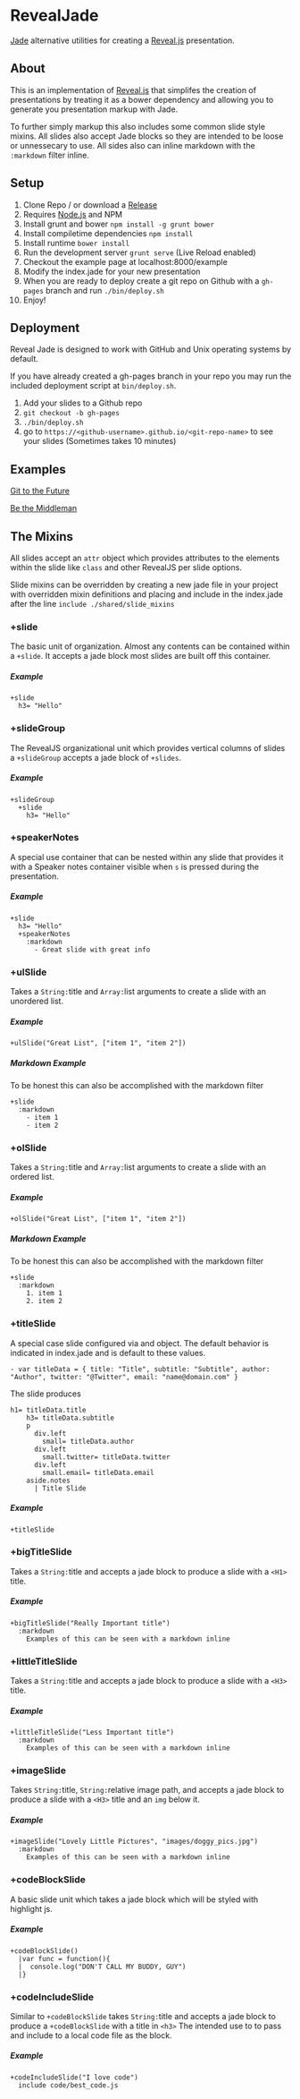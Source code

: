 RevealJade
==========

[Jade](https://github.com/visionmedia/jade) alternative utilities for creating a [Reveal.js](https://github.com/hakimel/reveal.js) presentation.

## About

This is an implementation of [Reveal.js](https://github.com/hakimel/reveal.js) that simplifes the creation of presentations by treating it as a bower dependency and allowing you to generate you presentation markup with Jade.

To further simply markup this also includes some common slide style mixins. All slides also accept Jade blocks so they are intended to be loose or unnessecary to use. All sides also can inline markdown with the `:markdown` filter inline.


## Setup

1. Clone Repo / or download a [Release](https://github.com/ninjapanzer/RevealJade/releases)
2. Requires [Node.js](https://nodejs.org/en/) and NPM
3. Install grunt and bower `npm install -g grunt bower`
4. Install compiletime dependencies `npm install`
5. Install runtime `bower install`
6. Run the development server `grunt serve` (Live Reload enabled)
7. Checkout the example page at localhost:8000/example
8. Modify the index.jade for your new presentation
9. When you are ready to deploy create a git repo on Github with a `gh-pages` branch and run `./bin/deploy.sh`
11. Enjoy!

## Deployment

Reveal Jade is designed to work with GitHub and Unix operating systems by default.

If you have already created a gh-pages branch in your repo you may run the included deployment script at `bin/deploy.sh`.

1. Add your slides to a Github repo
2. `git checkout -b gh-pages`
3. `./bin/deploy.sh`
4. go to `https://<github-username>.github.io/<git-repo-name>` to see your slides (Sometimes takes 10 minutes)

## Examples
[Git to the Future](https://github.com/WestmorelandOSS/git_to_the_future)

[Be the Middleman](https://github.com/WestmorelandOSS/be_the_middleman)

## The Mixins

All slides accept an `attr` object which provides attributes to the elements within the slide like `class` and other RevealJS per slide options.

Slide mixins can be overridden by creating a new jade file in your project with overridden mixin definitions and placing and include in the index.jade after the line `include ./shared/slide_mixins`

### +slide

The basic unit of organization. Almost any contents can be contained within a `+slide`. It accepts a jade block most slides are built off this container.

##### Example
```
+slide
  h3= "Hello"
```

### +slideGroup

The RevealJS organizational unit which provides vertical columns of slides a `+slideGroup` accepts a jade block of `+slides`.

##### Example
```
+slideGroup
  +slide
    h3= "Hello"
```

### +speakerNotes

A special use container that can be nested within any slide that provides it with a Speaker notes container visible when `s` is pressed during the presentation.

##### Example
```
+slide
  h3= "Hello"
  +speakerNotes
    :markdown
      - Great slide with great info
```

### +ulSlide

Takes a `String:`title and `Array:`list arguments to create a slide with an unordered list.

##### Example
```
+ulSlide("Great List", ["item 1", "item 2"])
```

##### Markdown Example
To be honest this can also be accomplished with the markdown filter
```
+slide
  :markdown
    - item 1
    - item 2
```

### +olSlide

Takes a `String:`title and `Array:`list arguments to create a slide with an ordered list.

##### Example
```
+olSlide("Great List", ["item 1", "item 2"])
```

##### Markdown Example
To be honest this can also be accomplished with the markdown filter
```
+slide
  :markdown
    1. item 1
    2. item 2
```

### +titleSlide

A special case slide configured via and object. The default behavior is indicated in index.jade and is default to these values.

```
- var titleData = { title: "Title", subtitle: "Subtitle", author: "Author", twitter: "@Twitter", email: "name@domain.com" }
```

The slide produces
```
h1= titleData.title
    h3= titleData.subtitle
    p
      div.left
        small= titleData.author
      div.left
        small.twitter= titleData.twitter
      div.left
        small.email= titleData.email
    aside.notes
      | Title Slide
```

##### Example
```
+titleSlide
```

### +bigTitleSlide

Takes a `String:`title and accepts a jade block to produce a slide with a `<H1>` title.

##### Example
```
+bigTitleSlide("Really Important title")
  :markdown
    Examples of this can be seen with a markdown inline
```

### +littleTitleSlide

Takes a `String:`title and accepts a jade block to produce a slide with a `<H3>` title.

##### Example
```
+littleTitleSlide("Less Important title")
  :markdown
    Examples of this can be seen with a markdown inline
```

### +imageSlide

Takes `String:`title, `String:`relative image path, and accepts a jade block to produce a slide with a `<H3>` title and an `img` below it.

##### Example
```
+imageSlide("Lovely Little Pictures", "images/doggy_pics.jpg")
  :markdown
    Examples of this can be seen with a markdown inline
```

### +codeBlockSlide

A basic slide unit which takes a jade block which will be styled with highlight js.

##### Example
```
+codeBlockSlide()
  |var func = function(){
  |  console.log("DON'T CALL MY BUDDY, GUY")
  |}
```

### +codeIncludeSlide

Similar to `+codeBlockSlide` takes `String:`title and accepts a jade block to produce a `+codeBlockSlide` with a title in `<h3>` The intended use to to pass and include to a local code file as the block.

##### Example
```
+codeIncludeSlide("I love code")
  include code/best_code.js
```
